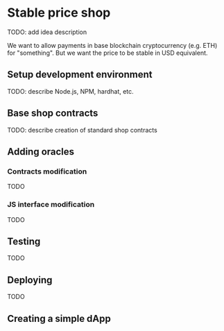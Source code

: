 # Stable price shop

TODO: add idea description

We want to allow payments in base blockchain cryptocurrency (e.g. ETH) for "something". But we want the price to be stable in USD equivalent.

## Setup development environment
TODO: describe Node.js, NPM, hardhat, etc.

## Base shop contracts
TODO: describe creation of standard shop contracts

## Adding oracles

### Contracts modification
TODO

### JS interface modification
TODO

## Testing
TODO

## Deploying
TODO

## Creating a simple dApp
